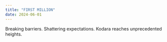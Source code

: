 ```yaml
---
title: "FIRST MILLION"
date: 2024-06-01
---
```


Breaking barriers. Shattering expectations. Kodara reaches unprecedented heights.
